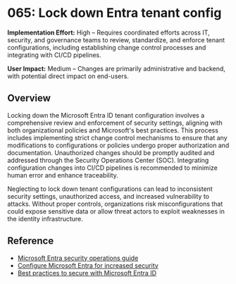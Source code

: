 # 065: Lock down Entra tenant config

**Implementation Effort:** High – Requires coordinated efforts across IT, security, and governance teams to review, standardize, and enforce tenant configurations, including establishing change control processes and integrating with CI/CD pipelines.

**User Impact:** Medium – Changes are primarily administrative and backend, with potential direct impact on end-users.

## Overview

Locking down the Microsoft Entra ID tenant configuration involves a comprehensive review and enforcement of security settings, aligning with both organizational policies and Microsoft's best practices. This process includes implementing strict change control mechanisms to ensure that any modifications to configurations or policies undergo proper authorization and documentation. Unauthorized changes should be promptly audited and addressed through the Security Operations Center (SOC). Integrating configuration changes into CI/CD pipelines is recommended to minimize human error and enhance traceability.

Neglecting to lock down tenant configurations can lead to inconsistent security settings, unauthorized access, and increased vulnerability to attacks. Without proper controls, organizations risk misconfigurations that could expose sensitive data or allow threat actors to exploit weaknesses in the identity infrastructure.

## Reference

* [Microsoft Entra security operations guide](https://learn.microsoft.com/entra/architecture/security-operations-introduction)
* [Configure Microsoft Entra for increased security](https://learn.microsoft.com/entra/fundamentals/configure-security)
* [Best practices to secure with Microsoft Entra ID](https://learn.microsoft.com/entra/architecture/secure-best-practices)

